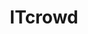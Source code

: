 ---
title: ITcrowd
crosslinks:
- livven
- FuturamaSleepers
- gifs
- ITdept
- Serendipity
- GreenLattice
- amazonecho
---